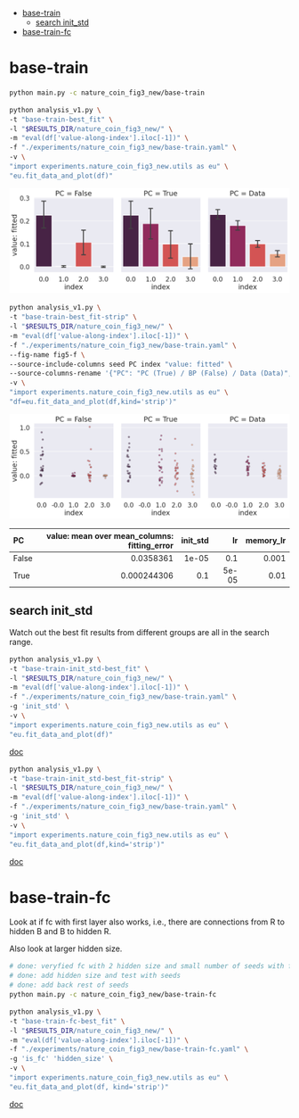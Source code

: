 -   [base-train](#base-train)
    -   [search init_std](#search-init_std)
-   [base-train-fc](#base-train-fc)

# base-train

```bash
python main.py -c nature_coin_fig3_new/base-train
```

```bash
python analysis_v1.py \
-t "base-train-best_fit" \
-l "$RESULTS_DIR/nature_coin_fig3_new/" \
-m "eval(df['value-along-index'].iloc[-1])" \
-f "./experiments/nature_coin_fig3_new/base-train.yaml" \
-v \
"import experiments.nature_coin_fig3_new.utils as eu" \
"eu.fit_data_and_plot(df)"
```

![](./base-train-best_fit-.png)

```bash
python analysis_v1.py \
-t "base-train-best_fit-strip" \
-l "$RESULTS_DIR/nature_coin_fig3_new/" \
-m "eval(df['value-along-index'].iloc[-1])" \
-f "./experiments/nature_coin_fig3_new/base-train.yaml" \
--fig-name fig5-f \
--source-include-columns seed PC index "value: fitted" \
--source-columns-rename '{"PC": "PC (True) / BP (False) / Data (Data)", "index": "group", "value: fitted": "| Change of adaptation |"}' \
-v \
"import experiments.nature_coin_fig3_new.utils as eu" \
"df=eu.fit_data_and_plot(df,kind='strip')"
```

![](./base-train-best_fit-strip-.png)

| PC    | value: mean over mean_columns: fitting_error | init_std |    lr | memory_lr |
| :---- | -------------------------------------------: | -------: | ----: | --------: |
| False |                                    0.0358361 |    1e-05 |   0.1 |     0.001 |
| True  |                                  0.000244306 |      0.1 | 5e-05 |      0.01 |

## search init_std

Watch out the best fit results from different groups are all in the search range.

```bash
python analysis_v1.py \
-t "base-train-init_std-best_fit" \
-l "$RESULTS_DIR/nature_coin_fig3_new/" \
-m "eval(df['value-along-index'].iloc[-1])" \
-f "./experiments/nature_coin_fig3_new/base-train.yaml" \
-g 'init_std' \
-v \
"import experiments.nature_coin_fig3_new.utils as eu" \
"eu.fit_data_and_plot(df)"
```

[doc](./base-train-init_std-best_fit.md)

```bash
python analysis_v1.py \
-t "base-train-init_std-best_fit-strip" \
-l "$RESULTS_DIR/nature_coin_fig3_new/" \
-m "eval(df['value-along-index'].iloc[-1])" \
-f "./experiments/nature_coin_fig3_new/base-train.yaml" \
-g 'init_std' \
-v \
"import experiments.nature_coin_fig3_new.utils as eu" \
"eu.fit_data_and_plot(df,kind='strip')"
```

[doc](./base-train-init_std-best_fit-strip.md)

# base-train-fc

Look at if fc with first layer also works, i.e., there are connections from R to hidden B and B to hidden R.

Also look at larger hidden size.

```bash
# done: veryfied fc with 2 hidden size and small number of seeds with fc works
# done: add hidden size and test with seeds
# done: add back rest of seeds
python main.py -c nature_coin_fig3_new/base-train-fc
```

```bash
python analysis_v1.py \
-t "base-train-fc-best_fit" \
-l "$RESULTS_DIR/nature_coin_fig3_new/" \
-m "eval(df['value-along-index'].iloc[-1])" \
-f "./experiments/nature_coin_fig3_new/base-train-fc.yaml" \
-g 'is_fc' 'hidden_size' \
-v \
"import experiments.nature_coin_fig3_new.utils as eu" \
"eu.fit_data_and_plot(df, kind='strip')"
```

[doc](./base-train-fc-best_fit.md)
